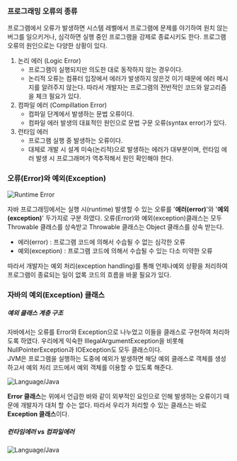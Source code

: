 ### 프로그래밍 오류의 종류
프로그램에서 오류가 발생하면 시스템 레벨에서 프로그램에 문제를 야기하여 원치 않는 버그를 일으키거나, 심각하면 실행 중인 프로그램을 강제로 종료시키도 한다. 프로그램 오류의 원인으로는 다양한 상황이 있다.

1. 논리 에러 (Logic Error)
   - 프로그램이 실행되지만 의도한 대로 동작하지 않는 경우이다.
   - 논리적 오류는 컴퓨터 입장에서 에러가 발생하지 않은것 이기 때문에 에러 메시지를 알려주지 않는다. 따라서 개발자는 프로그램의 전반적인 코드와 알고리즘을 체크 필요가 있다.
2. 컴파일 에러 (Compillation Error)
   - 컴파일 단계에서 발생하는 문법 오류이다.
   - 컴파일 에러 발생의 대표적인 원인으로 문법 구문 오류(syntax error)가 있다.
3. 런타임 에러
   - 프로그램 실행 중 발생하는 오류이다.
   - 대체로 개발 시 설계 미숙(논리적)으로 발생하는 에러가 대부분이며, 런타임 에러 발생 시 프로그래머가 역추적해서 원인 확인해야 한다. 
### 오류(Error)와 예외(Exception)

![Runtime Error](https://blog.kakaocdn.net/dn/daaSR8/btrMxEiWv6g/GTFbMlkhgtjAi4izITeKg0/img.png)

자바 프로그래밍에서는 실행 시(runtime) 발생할 수 있는 오류를 '**에러(error)**'와 '**예외(exception)**' 두가지로 구분 하였다. 오류(Error)와 예외(exception)클래스는 모두 Throwable 클래스를 상속받고 Throwable 클래스는 Object 클래스를 상속 받는다.

- 에러(error) : 프로그램 코드에 의해서 수습될 수 없는 심각한 오류
- 예외(exception) : 프로그램 코드에 의해서 수습될 수 있는 다소 미약한 오류

따라서 개발자는 예외 처리(exception handling)를 통해 언제나예외 상황을 처리하여 프로그램이 종료되는 일이 없록 코드의 흐름을 바꿀 필요가 있다.
### 자바의 예외(Exception) 클래스
##### 예외 클래스 계층 구조
자바에서는 오류를 Error와 Exception으로 나누었고 이들을 클래스로 구현하여 처리하도록 하였다. 우리에게 익숙한 IllegalArgumentException을 비롯해 NullPointerException과 IOException도 모두 클래스이다.   
JVM은 프로그램을 실행하는 도중에 예외가 발생하면 해당 예외 클래스로 객체를 생성하고서 예외 처리 코드에서 예외 객체를 이용할 수 있도록 해준다.

![Language/Java](https://blog.kakaocdn.net/dn/c2FA9K/btrMC0ghD9Q/aYBYxY27KrQwASlBbbzyPk/img.png)

**Error 클래스**는 위에서 언급한 바와 같이 외부적인 요인으로 인해 발생하는 오류이기 때문에 개발자가 대처 할 수는 없다. 따라서 우리가 처리할 수 있는 클래스는 바로 **Exception 클래스**이다.
##### 런타임에러 vs 컴파일에러

![Language/Java](https://blog.kakaocdn.net/dn/pW5yl/btrMye5lmK3/5TkR8hcVZi9xFk3xFTjAKk/img.png)
